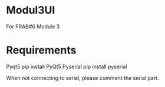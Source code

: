 # Modul3UI
For FRAB#6 Module 3

# Requirements
Pyqt5
  pip install PyQt5
Pyserial
  pip install pyserial
  
When not connecting to serial, please comment the serial part.
